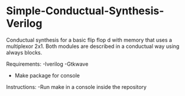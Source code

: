# Simple-Conductual-Synthesis-Verilog
Conductual synthesis for a basic flip flop d with memory that uses a multiplexor 2x1. Both modules are described in a conductual way using always blocks.

Requirements:
-Iverilog
-Gtkwave
- Make package for console

Instructions:
-Run make in a console inside the repository
